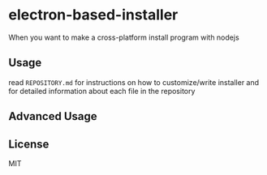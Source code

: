# electron-based-installer

When you want to make a cross-platform install program with nodejs

## Usage

read `REPOSITORY.md` for instructions on how to customize/write installer and for detailed information about each file in the repository

## Advanced Usage

## License

MIT
